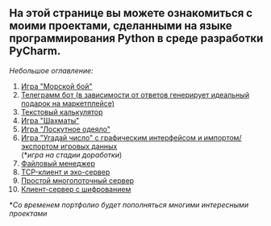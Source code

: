 ## На этой странице вы можете ознакомиться с моими проектами, сделанными на языке программирования Python в среде разработки PyCharm.

*Небольшое оглавление:*
1. [Игра "Морской бой"](https://github.com/MichaelErhan/Portfolio/blob/main/Python%20projects/morskoy-boy.py)
2. [Телеграмм бот (в зависимости от ответов генерирует идеальный подарок на маркетплейсе)](https://github.com/MichaelErhan/Portfolio/blob/main/Python%20projects/telegram-bot.py)
3. [Текстовый калькулятор](https://github.com/MichaelErhan/Portfolio/blob/main/Python%20projects/text-calculator.py)
4. [Игра "Шахматы"](https://github.com/MichaelErhan/Portfolio/tree/main/Python%20projects/shaxmati)
5. [Игра "Лоскутное одеяло"](https://github.com/MichaelErhan/Portfolio/blob/main/Python%20projects/loskutnoe-odeyalo.py)
6. [Игра "Угадай число" с графическим интерфейсом и импортом/экспортом игровых данных](https://github.com/MichaelErhan/Portfolio/blob/main/Python%20projects/game_guess-number.py)<br>(**игра на стадии доработки*)
7. [Файловый менеджер](https://github.com/MichaelErhan/Programming_Laba_2)
8. [TCP-клиент и эхо-сервер](https://github.com/MichaelErhan/Programming_Laba_3)
9. [Простой многопоточный сервер](https://github.com/MichaelErhan/Programming_Laba_4)
10. [Клиент-сервер с шифрованием](https://github.com/MichaelErhan/Programming_Laba_5)

**Со временем портфолио будет пополняться многими интересными проектами*
